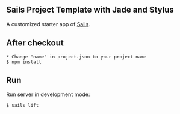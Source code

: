 ## Sails Project Template with Jade and Stylus

A customized starter app of [Sails](http://sailsjs.org).

## After checkout

	* Change "name" in project.json to your project name
	$ npm install

## Run

Run server in development mode:

	$ sails lift